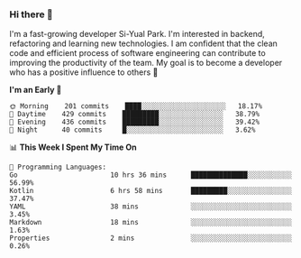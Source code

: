 ### Hi there 👋


I'm a fast-growing developer Si-Yual Park. I'm interested in backend, refactoring and learning new technologies. I am confident that the clean code and efficient process of software engineering can contribute to improving the productivity of the team. My goal is to become a developer who has a positive influence to others 🔭

<!--START_SECTION:waka-->
**I'm an Early 🐤** 

```text
🌞 Morning    201 commits    ████░░░░░░░░░░░░░░░░░░░░░   18.17% 
🌆 Daytime    429 commits    █████████░░░░░░░░░░░░░░░░   38.79% 
🌃 Evening    436 commits    █████████░░░░░░░░░░░░░░░░   39.42% 
🌙 Night      40 commits     █░░░░░░░░░░░░░░░░░░░░░░░░   3.62%

```


📊 **This Week I Spent My Time On** 

```text
💬 Programming Languages: 
Go                       10 hrs 36 mins      ██████████████░░░░░░░░░░░   56.99% 
Kotlin                   6 hrs 58 mins       █████████░░░░░░░░░░░░░░░░   37.47% 
YAML                     38 mins             ░░░░░░░░░░░░░░░░░░░░░░░░░   3.45% 
Markdown                 18 mins             ░░░░░░░░░░░░░░░░░░░░░░░░░   1.63% 
Properties               2 mins              ░░░░░░░░░░░░░░░░░░░░░░░░░   0.26%

```


<!--END_SECTION:waka-->
